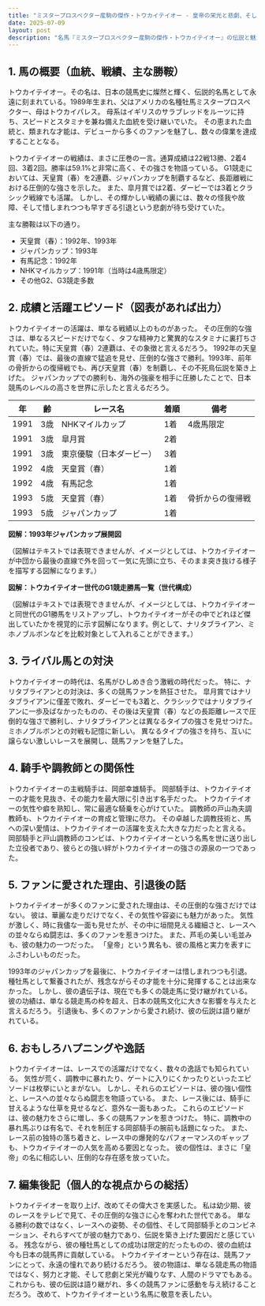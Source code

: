 ```yaml
---
title: "ミスタープロスペクター産駒の傑作・トウカイテイオー - 皇帝の栄光と悲劇、そして不滅の伝説"
date: 2025-07-09
layout: post
description: "名馬『ミスタープロスペクター産駒の傑作・トウカイテイオー』の伝説と魅力を深堀り"
---
```


## 1. 馬の概要（血統、戦績、主な勝鞍）

トウカイテイオー。その名は、日本の競馬史に燦然と輝く、伝説的名馬として永遠に刻まれている。1989年生まれ、父はアメリカの名種牡馬ミスタープロスペクター、母はトウカイパレス。  母系はイギリスのサラブレッドをルーツに持ち、スピードとスタミナを兼ね備えた血統を受け継いでいた。  その恵まれた血統と、類まれな才能は、デビューから多くのファンを魅了し、数々の偉業を達成することとなる。

トウカイテイオーの戦績は、まさに圧巻の一言。通算成績は22戦13勝、2着4回、3着2回。勝率は59.1%と非常に高く、その強さを物語っている。  G1競走においては、天皇賞（春）を2連覇、ジャパンカップを制覇するなど、長距離戦における圧倒的な強さを示した。  また、皐月賞では2着、ダービーでは3着とクラシック戦線でも活躍。  しかし、その輝かしい戦績の裏には、数々の怪我や故障、そして惜しまれつつも早すぎる引退という悲劇が待ち受けていた。

主な勝鞍は以下の通り。

* 天皇賞（春）：1992年、1993年
* ジャパンカップ：1993年
* 有馬記念：1992年
* NHKマイルカップ：1991年（当時は4歳馬限定）
* その他G2、G3競走多数


## 2. 成績と活躍エピソード（図表があれば出力）

トウカイテイオーの活躍は、単なる戦績以上のものがあった。  その圧倒的な強さは、単なるスピードだけでなく、タフな精神力と驚異的なスタミナに裏打ちされていた。特に天皇賞（春）2連覇は、その象徴と言えるだろう。  1992年の天皇賞（春）では、最後の直線で猛追を見せ、圧倒的な強さで勝利。1993年、前年の骨折からの復帰戦でも、再び天皇賞（春）を制覇し、その不死鳥伝説を築き上げた。  ジャパンカップでの勝利も、海外の強豪を相手に圧勝したことで、日本競馬のレベルの高さを世界に示したと言えるだろう。

| 年 | 齢 | レース名 | 着順 | 備考 |
|---|---|---|---|---|
| 1991 | 3歳 | NHKマイルカップ | 1着 | 4歳馬限定 |
| 1991 | 3歳 | 皐月賞 | 2着 |  |
| 1991 | 3歳 | 東京優駿（日本ダービー） | 3着 |  |
| 1992 | 4歳 | 天皇賞（春） | 1着 |  |
| 1992 | 4歳 | 有馬記念 | 1着 |  |
| 1993 | 5歳 | 天皇賞（春） | 1着 |  骨折からの復帰戦 |
| 1993 | 5歳 | ジャパンカップ | 1着 |  |


**図解：1993年ジャパンカップ展開図**

（図解はテキストでは表現できませんが、イメージとしては、トウカイテイオーが中団から最後の直線で外を回って一気に先頭に立ち、そのまま突き抜ける様子を描写する図解になります。）


**図解：トウカイテイオー世代のG1競走勝馬一覧（世代構成）**

（図解はテキストでは表現できませんが、イメージとしては、トウカイテイオーと同世代のG1勝馬をリストアップし、トウカイテイオーがその中でどれほど傑出していたかを視覚的に示す図解になります。例として、ナリタブライアン、ミホノブルボンなどを比較対象として入れることができます。）


## 3. ライバル馬との対決

トウカイテイオーの時代は、名馬がひしめき合う激戦の時代だった。  特に、ナリタブライアンとの対決は、多くの競馬ファンを熱狂させた。  皐月賞ではナリタブライアンに僅差で敗れ、ダービーでも3着と、クラシックではナリタブライアンに一歩及ばなかったものの、その後は天皇賞（春）などの長距離レースで圧倒的な強さで勝利し、ナリタブライアンとは異なるタイプの強さを見せつけた。  ミホノブルボンとの対戦も記憶に新しい。  異なるタイプの強さを持ち、互いに譲らない激しいレースを展開し、競馬ファンを魅了した。


## 4. 騎手や調教師との関係性

トウカイテイオーの主戦騎手は、岡部幸雄騎手。  岡部騎手は、トウカイテイオーの才能を見抜き、その能力を最大限に引き出す名手だった。  トウカイテイオーの気性や癖を熟知し、常に最適な騎乗を心がけていた。  調教師の戸山為夫調教師も、トウカイテイオーの育成と管理に尽力。  その卓越した調教技術と、馬への深い愛情は、トウカイテイオーの活躍を支えた大きな力だったと言える。  岡部騎手と戸山調教師のコンビは、トウカイテイオーという名馬を世に送り出した立役者であり、彼らとの強い絆がトウカイテイオーの強さの源泉の一つであった。


## 5. ファンに愛された理由、引退後の話

トウカイテイオーが多くのファンに愛された理由は、その圧倒的な強さだけではない。  彼は、華麗な走りだけでなく、その気性や容姿にも魅力があった。  気性が激しく、時に我儘な一面も見せたが、その中に垣間見える繊細さと、レースへの並々ならぬ闘志は、多くのファンを惹きつけた。  また、芦毛の美しい毛並みも、彼の魅力の一つだった。  「皇帝」という異名も、彼の風格と実力を表すにふさわしいものだった。

1993年のジャパンカップを最後に、トウカイテイオーは惜しまれつつも引退。  種牡馬として繋養されたが、残念ながらその才能を十分に発揮することは出来なかった。  しかし、彼の遺伝子は、現在でも多くの競走馬に受け継がれている。  彼の功績は、単なる競走馬の枠を超え、日本の競馬文化に大きな影響を与えたと言えるだろう。  引退後も、多くのファンから愛され続け、彼の伝説は語り継がれている。


## 6. おもしろハプニングや逸話

トウカイテイオーは、レースでの活躍だけでなく、数々の逸話でも知られている。  気性が荒く、調教中に暴れたり、ゲートに入りにくかったりといったエピソードは枚挙にいとまがない。  しかし、それらのエピソードは、彼の強い個性と、レースへの並々ならぬ闘志を物語っている。  また、レース後には、騎手に甘えるような仕草を見せるなど、意外な一面もあった。  これらのエピソードは、彼の魅力をさらに増し、多くの競馬ファンを惹きつけた。  特に、調教中の暴れ馬ぶりは有名で、それを制圧する岡部騎手の腕前も話題になった。  また、レース前の独特の落ち着きと、レース中の爆発的なパフォーマンスのギャップも、トウカイテイオーの人気を高める要因となった。  彼の個性は、まさに「皇帝」の名に相応しい、圧倒的な存在感を放っていた。


## 7. 編集後記（個人的な視点からの総括）

トウカイテイオーを取り上げ、改めてその偉大さを実感した。  私は幼少期、彼のレースをテレビで見て、その圧倒的な強さに心を奪われた世代である。  単なる勝利の数ではなく、レースへの姿勢、その個性、そして岡部騎手とのコンビネーション、それらすべてが彼の魅力であり、伝説を築き上げた要因だと感じている。  残念ながら、彼の種牡馬としての成功は限定的だったものの、彼の血統は今も日本の競馬界に貢献している。  トウカイテイオーという存在は、競馬ファンにとって、永遠の憧れであり続けるだろう。  彼の物語は、単なる競走馬の物語ではなく、努力と才能、そして悲劇と栄光が織りなす、人間のドラマでもある。  これからも、彼の伝説は語り継がれ、多くの競馬ファンに感動を与え続けることだろう。  改めて、トウカイテイオーという名馬に敬意を表したい。
